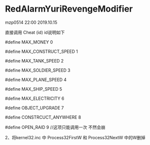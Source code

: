# RedAlarmYuriRevengeModifier
mzp0514 22:00 2019.10.15

直接调用 Cheat (id)   id说明如下

#define MAX_MONEY 0

#define MAX_CONSTRUCT_SPEED 1

#define MAX_TANK_SPEED 2

#define MAX_SOLDIER_SPEED 3

#define MAX_PLANE_SPEED 4

#define MAX_SHIP_SPEED 5

#define MAX_ELECTRICITY 6

#define OBJECT_UPGRADE 7

#define CONSTRCUCT_ANYWHERE 8

#define OPEN_RAID 9                //这项只能调用一次 不然会崩



2、将kernel32.inc 中 Process32FirstW 和 Process32NextW 中的W删掉

